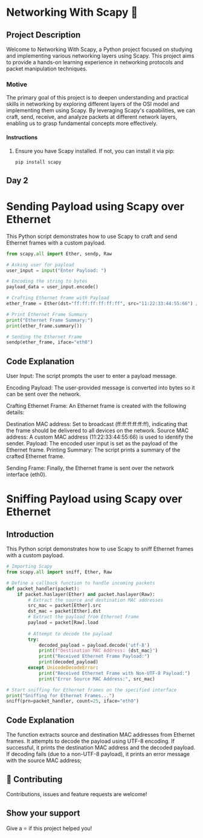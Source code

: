 # Networking With Scapy 👋


## Project Description
Welcome to Networking With Scapy, a Python project focused on studying and implementing various networking layers using Scapy. This project aims to provide a hands-on learning experience in networking protocols and packet manipulation techniques.

### Motive
The primary goal of this project is to deepen understanding and practical skills in networking by exploring different layers of the OSI model and implementing them using Scapy. By leveraging Scapy's capabilities, we can craft, send, receive, and analyze packets at different network layers, enabling us to grasp fundamental concepts more effectively.

#### Instructions
1. Ensure you have Scapy installed. If not, you can install it via pip:

    ```
    pip install scapy
    ```

## Day 2


# Sending Payload using Scapy over Ethernet

This Python script demonstrates how to use Scapy to craft and send Ethernet frames with a custom payload.


```python
from scapy.all import Ether, sendp, Raw

# Asking user for payload
user_input = input("Enter Payload: ")

# Encoding the string to bytes
payload_data = user_input.encode()

# Crafting Ethernet Frame with Payload
ether_frame = Ether(dst="ff:ff:ff:ff:ff:ff", src="11:22:33:44:55:66") / Raw(load=payload_data)

# Print Ethernet Frame Summary
print("Ethernet Frame Summary:")
print(ether_frame.summary())

# Sending the Ethernet Frame
sendp(ether_frame, iface="eth0")
```
## Code Explanation
User Input: The script prompts the user to enter a payload message.

Encoding Payload: The user-provided message is converted into bytes so it can be sent over the network.

Crafting Ethernet Frame: An Ethernet frame is created with the following details:

Destination MAC address: Set to broadcast (ff:ff:ff:ff:ff:ff), indicating that the frame should be delivered to all devices on the network.
Source MAC address: A custom MAC address (11:22:33:44:55:66) is used to identify the sender.
Payload: The encoded user input is set as the payload of the Ethernet frame.
Printing Summary: The script prints a summary of the crafted Ethernet frame.

Sending Frame: Finally, the Ethernet frame is sent over the network interface (eth0).

# Sniffing Payload using Scapy over Ethernet

## Introduction

This Python script demonstrates how to use Scapy to sniff  Ethernet frames with a custom payload.

```python
# Importing Scapy
from scapy.all import sniff, Ether, Raw

# Define a callback function to handle incoming packets
def packet_handler(packet):
    if packet.haslayer(Ether) and packet.haslayer(Raw):
        # Extract the source and destination MAC addresses
        src_mac = packet[Ether].src
        dst_mac = packet[Ether].dst
        # Extract the payload from Ethernet Frame
        payload = packet[Raw].load
        
        # Attempt to decode the payload
        try:
            decoded_payload = payload.decode('utf-8')
            print(f"Destination MAC Address: {dst_mac}")
            print("Received Ethernet Frame Payload:")
            print(decoded_payload)
        except UnicodeDecodeError:
            print("Received Ethernet Frame with Non-UTF-8 Payload:")
            print("Error Source MAC Address:", src_mac)

# Start sniffing for Ethernet frames on the specified interface
print("Sniffing for Ethernet Frames...")
sniff(prn=packet_handler, count=25, iface="eth0")
```

## Code Explanation

The function extracts source and destination MAC addresses from Ethernet frames.
It attempts to decode the payload using UTF-8 encoding.
If successful, it prints the destination MAC address and the decoded payload.
If decoding fails (due to a non-UTF-8 payload), it prints an error message with the source MAC address;

## 🤝 Contributing

Contributions, issues and feature requests are welcome!


## Show your support

Give a ⭐️ if this project helped you!
